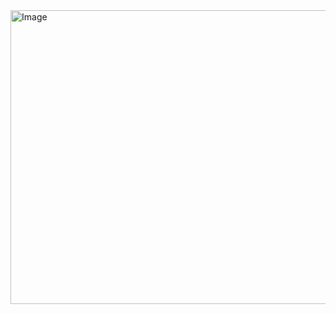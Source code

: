 <img width="1149" height="470" alt="Image" src="https://github.com/user-attachments/assets/1987eb8d-9764-4a2f-bb95-aff35dfbb7c3" />
